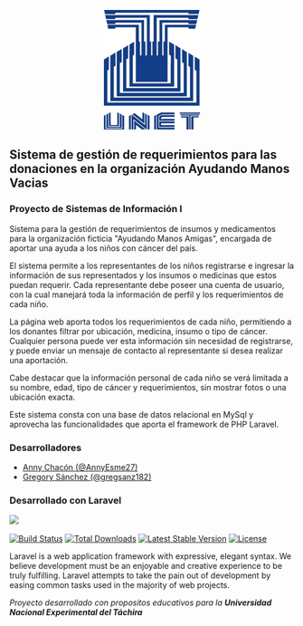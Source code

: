 <p align="center">
  <img src="unetLogo.png"/>
</p>

## Sistema de gestión de requerimientos para las donaciones en la organización Ayudando Manos Vacias
### Proyecto de Sistemas de Información I

Sistema para la gestión de requerimientos de insumos y medicamentos para la organización ficticia "Ayudando Manos Amigas", encargada de aportar una ayuda a los niños con cáncer del país.

El sistema permite a los representantes de los niños registrarse e ingresar la información de sus representados y los insumos o medicinas que estos puedan requerir. Cada representante debe poseer una cuenta de usuario, con la cual manejará toda la información de perfil y los requerimientos de cada niño.

La página web aporta todos los requerimientos de cada niño, permitiendo a los donantes filtrar por ubicación, medicina, insumo o tipo de cáncer. Cualquier persona puede ver esta información sin necesidad de registrarse, y puede enviar un mensaje de contacto al representante si desea realizar una aportación. 

Cabe destacar que la información personal de cada niño se verá limitada a su nombre, edad, tipo de cáncer y requerimientos, sin mostrar fotos o una ubicación exacta.

Este sistema consta con una base de datos relacional en MySql y aprovecha las funcionalidades que aporta el framework de PHP Laravel.

### Desarrolladores
* [Anny Chacón (@AnnyEsme27)](https://github.com/AnnyEsme27)
* [Gregory Sánchez (@gregsanz182)](https://github.com/gregsanz182)

### Desarrollado con Laravel
<p><img src="https://laravel.com/assets/img/components/logo-laravel.svg"></p>
<p>
<a href="https://travis-ci.org/laravel/framework"><img src="https://travis-ci.org/laravel/framework.svg" alt="Build Status"></a>
<a href="https://packagist.org/packages/laravel/framework"><img src="https://poser.pugx.org/laravel/framework/d/total.svg" alt="Total Downloads"></a>
<a href="https://packagist.org/packages/laravel/framework"><img src="https://poser.pugx.org/laravel/framework/v/stable.svg" alt="Latest Stable Version"></a>
<a href="https://packagist.org/packages/laravel/framework"><img src="https://poser.pugx.org/laravel/framework/license.svg" alt="License"></a>
</p>

Laravel is a web application framework with expressive, elegant syntax. We believe development must be an enjoyable and creative experience to be truly fulfilling. Laravel attempts to take the pain out of development by easing common tasks used in the majority of web projects.


*Proyecto desarrollado con propositos educativos para la **Universidad Nacional
Experimental del Táchira***
